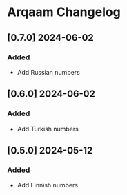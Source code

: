 # Arqaam Changelog

<!-- https://keepachangelog.com/en/1.0.0/ -->

## [0.7.0] 2024-06-02
### Added
- Add Russian numbers

## [0.6.0] 2024-06-02
### Added
- Add Turkish numbers

## [0.5.0] 2024-05-12
### Added
- Add Finnish numbers
